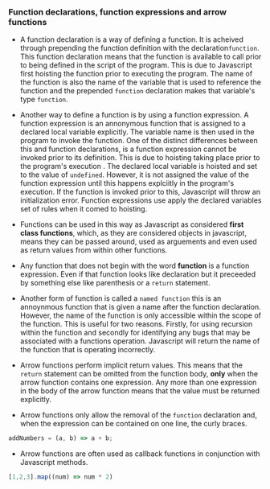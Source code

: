 ### Function declarations, function expressions and arrow functions

* A function declaration is a way of defining a function. It is acheived through prepending the function definition with the declaration`function`. This function declaration means that the function is available to call prior to being defined in the script of the program. This is due to Javascript first hoisting the function prior to executing the program. The name of the function is also the name of the variable that is used to reference the function and the prepended `function` declaration makes that variable's type `function`.

* Another way to define a function is by using a function expression. A function expression is an annonymous function that is assigned to a declared local variable explicitly.  The variable name is then used in the program to invoke the function. One of the distinct differences between this and function declarations, is a function expression cannot be invoked prior to its definition. This is due to hoisting taking place prior to the program's execution . The declared local variable is hoisted and set to the value of `undefined`. However, it is not assigned the value of the function expression until this happens explciitly in the program's execution. If the function is invoked prior to this, Javascript will throw an initialization error. Function expressions use apply the declared variables set of rules when it comed to hoisting.  

* Functions can be used in this way as Javascript as considered **first class functions**, which, as they are considered objects in javascript, means they can be passed around, used as arguements and even used as return values from within other functions. 

* Any function that does not begin with the word **function** is a function expression. Even if that function looks like declaration but it preceeded by something else like parenthesis or a `return` statement. 

* Another form of function is called a `named function` this is an annoynmous function that is given a name after the function declaration. However, the name of the function is only accessible within the scope of the function. This is useful for two reasons. Firstly, for using recursion within the function and secondly for identifying any bugs that may be associated with a functions operation. Javascript will return the name of the function that is operating incorrectly. 

* Arrow functions perform implicit return values. This means that the `return` statement can be omitted from the function body, **only** when the arrow function contains one expression. Any more than one expression in the body of the arrow function means that the value must be returned explicitly. 

* Arrow functions only allow the removal of the `function` declaration and, when the expression can be contained on one line, the curly braces. 

```js
addNumbers = (a, b) => a + b; 
```

* Arrow functions are often used as callback functions in conjunction with Javascript methods. 

```js
[1,2,3].map((num) => num * 2)
```

